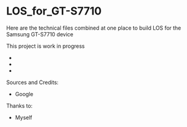 # LOS_for_GT-S7710
Here are the technical files combined at one place to build LOS for the Samsung GT-S7710 device

This project is work in progress

-

-

-



Sources and Credits:

- Google


Thanks to:

- Myself
